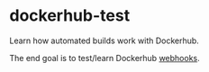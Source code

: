 # dockerhub-test
Learn how automated builds work with Dockerhub.

The end goal is to test/learn Dockerhub [webhooks](https://docs.docker.com/docker-hub/webhooks/).
